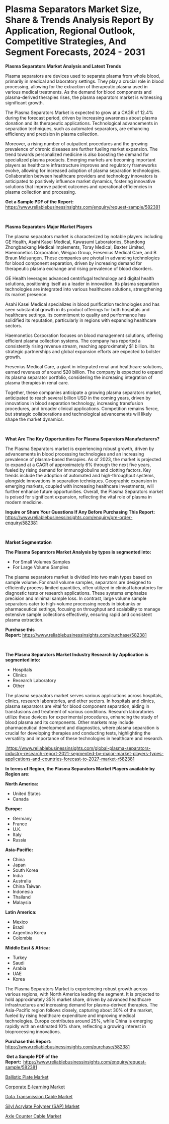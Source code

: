 <p><h1>Plasma Separators Market Size, Share & Trends Analysis Report By Application, Regional Outlook, Competitive Strategies, And Segment Forecasts, 2024 - 2031</h1></p><p><strong>Plasma Separators Market Analysis and Latest Trends</strong></p>
<p><p>Plasma separators are devices used to separate plasma from whole blood, primarily in medical and laboratory settings. They play a crucial role in blood processing, allowing for the extraction of therapeutic plasma used in various medical treatments. As the demand for blood components and plasma-derived therapies rises, the plasma separators market is witnessing significant growth. </p><p>The Plasma Separators Market is expected to grow at a CAGR of 12.4% during the forecast period, driven by increasing awareness about plasma donation and its therapeutic applications. Technological advancements in separation techniques, such as automated separators, are enhancing efficiency and precision in plasma collection. </p><p>Moreover, a rising number of outpatient procedures and the growing prevalence of chronic diseases are further fueling market expansion. The trend towards personalized medicine is also boosting the demand for specialized plasma products. Emerging markets are becoming important players as healthcare infrastructure improves and regulatory frameworks evolve, allowing for increased adoption of plasma separation technologies. Collaboration between healthcare providers and technology innovators is anticipated to positively influence market dynamics, fostering innovative solutions that improve patient outcomes and operational efficiencies in plasma collection and processing.</p></p>
<p><strong>Get a Sample PDF of the Report:&nbsp;</strong> <a href="https://www.reliablebusinessinsights.com/enquiry/request-sample/582381?utm_campaign=1873&utm_medium=2&utm_source=Github&utm_content=ia&utm_term=27122024&utm_id=plasma-separators">https://www.reliablebusinessinsights.com/enquiry/request-sample/582381</a></p>
<p>&nbsp;</p>
<p><strong>Plasma Separators Major Market Players</strong></p>
<p><p>The plasma separators market is characterized by notable players including GE Health, Asahi Kasei Medical, Kawasumi Laboratories, Shandong Zhongbaokang Medical Implements, Toray Medical, Baxter Limited, Haemonetics Corporation, Weigao Group, Fresenius Medical Care, and B Braun Melsungen. These companies are pivotal in advancing technologies for blood component separation, driven by increasing demand for therapeutic plasma exchange and rising prevalence of blood disorders.</p><p>GE Health leverages advanced centrifugal technology and digital health solutions, positioning itself as a leader in innovation. Its plasma separation technologies are integrated into various healthcare solutions, strengthening its market presence.</p><p>Asahi Kasei Medical specializes in blood purification technologies and has seen substantial growth in its product offerings for both hospitals and healthcare settings. Its commitment to quality and performance has solidified its reputation, particularly in regions with expanding healthcare sectors.</p><p>Haemonetics Corporation focuses on blood management solutions, offering efficient plasma collection systems. The company has reported a consistently rising revenue stream, reaching approximately $1 billion. Its strategic partnerships and global expansion efforts are expected to bolster growth.</p><p>Fresenius Medical Care, a giant in integrated renal and healthcare solutions, earned revenues of around $20 billion. The company is expected to expand its plasma separator portfolio, considering the increasing integration of plasma therapies in renal care.</p><p>Together, these companies anticipate a growing plasma separators market, anticipated to reach several billion USD in the coming years, driven by innovations in blood separation technology, increasing transfusion procedures, and broader clinical applications. Competition remains fierce, but strategic collaborations and technological advancements will likely shape the market dynamics.</p></p>
<p>&nbsp;</p>
<p><strong>What Are The Key Opportunities For Plasma Separators Manufacturers?</strong></p>
<p><p>The Plasma Separators market is experiencing robust growth, driven by advancements in blood processing technologies and an increasing prevalence of plasma-based therapies. As of 2023, the market is projected to expand at a CAGR of approximately 6% through the next five years, fueled by rising demand for immunoglobulins and clotting factors. Key trends include the adoption of automated and high-throughput systems, alongside innovations in separation techniques. Geographic expansion in emerging markets, coupled with increasing healthcare investments, will further enhance future opportunities. Overall, the Plasma Separators market is poised for significant expansion, reflecting the vital role of plasma in modern medicine.</p></p>
<p><strong>Inquire or Share Your Questions If Any Before Purchasing This Report:</strong> <a href="https://www.reliablebusinessinsights.com/enquiry/pre-order-enquiry/582381?utm_campaign=1873&utm_medium=2&utm_source=Github&utm_content=ia&utm_term=27122024&utm_id=plasma-separators">https://www.reliablebusinessinsights.com/enquiry/pre-order-enquiry/582381</a></p>
<p>&nbsp;</p>
<p><strong>Market Segmentation</strong></p>
<p><strong>The Plasma Separators Market Analysis by types is segmented into:</strong></p>
<p><ul><li>For Small Volumes Samples</li><li>For Large Volume Samples</li></ul></p>
<p><p>The plasma separators market is divided into two main types based on sample volume. For small volume samples, separators are designed to efficiently process limited quantities, often utilized in clinical laboratories for diagnostic tests or research applications. These systems emphasize precision and minimal sample loss. In contrast, large volume sample separators cater to high-volume processing needs in biobanks or pharmaceutical settings, focusing on throughput and scalability to manage extensive sample collections effectively, ensuring rapid and consistent plasma extraction.</p></p>
<p><strong>Purchase this Report:&nbsp;</strong><a href="https://www.reliablebusinessinsights.com/purchase/582381?utm_campaign=1873&utm_medium=2&utm_source=Github&utm_content=ia&utm_term=27122024&utm_id=plasma-separators">https://www.reliablebusinessinsights.com/purchase/582381</a></p>
<p>&nbsp;</p>
<p><strong>The Plasma Separators Market Industry Research by Application is segmented into:</strong></p>
<p><ul><li>Hospitals</li><li>Clinics</li><li>Research Laboratory</li><li>Other</li></ul></p>
<p><p>The plasma separators market serves various applications across hospitals, clinics, research laboratories, and other sectors. In hospitals and clinics, plasma separators are vital for blood component separation, aiding in transfusions and treatment of various conditions. Research laboratories utilize these devices for experimental procedures, enhancing the study of blood plasma and its components. Other markets may include pharmaceutical development and diagnostics, where plasma separation is crucial for developing therapies and conducting tests, highlighting the versatility and importance of these technologies in healthcare and research.</p></p>
<p><a href="https://www.reliablebusinessinsights.com/global-plasma-separators-industry-research-report-2021-segmented-by-major-market-players-types-applications-and-countries-forecast-to-2027-market-r582381?utm_campaign=1873&utm_medium=2&utm_source=Github&utm_content=ia&utm_term=27122024&utm_id=plasma-separators">&nbsp;https://www.reliablebusinessinsights.com/global-plasma-separators-industry-research-report-2021-segmented-by-major-market-players-types-applications-and-countries-forecast-to-2027-market-r582381</a></p>
<p><strong>In terms of Region, the Plasma Separators Market Players available by Region are:</strong></p>
<p>
    <p> <strong> North America: </strong>
        <ul>
            <li>United States</li>
            <li>Canada</li>
        </ul>
        </p> 
    <p> <strong> Europe: </strong>
        <ul>
            <li>Germany</li>
            <li>France</li>
            <li>U.K.</li>
            <li>Italy</li>
            <li>Russia</li>
        </ul>
        </p> 
    <p> <strong> Asia-Pacific: </strong>
        <ul>
            <li>China</li>
            <li>Japan</li>
            <li>South Korea</li>
            <li>India</li>
            <li>Australia</li>
            <li>China Taiwan</li>
            <li>Indonesia</li>
            <li>Thailand</li>
            <li>Malaysia</li>
        </ul>
        </p> 
    <p> <strong> Latin America: </strong>
        <ul>
            <li>Mexico</li>
            <li>Brazil</li>
            <li>Argentina Korea</li>
            <li>Colombia</li>
        </ul>
        </p> 
    <p> <strong> Middle East & Africa: </strong>
        <ul>
            <li>Turkey</li>
            <li>Saudi</li>
            <li>Arabia</li>
            <li>UAE</li>
            <li>Korea</li>
        </ul>
    </p>
    </p>
<p><p>The Plasma Separators Market is experiencing robust growth across various regions, with North America leading the segment. It is projected to hold approximately 35% market share, driven by advanced healthcare infrastructures and increasing demand for plasma-derived therapies. The Asia-Pacific region follows closely, capturing about 30% of the market, fueled by rising healthcare expenditure and improving medical technologies. Europe contributes around 25%, while China is emerging rapidly with an estimated 10% share, reflecting a growing interest in bioprocessing innovations.</p></p>
<p><strong>Purchase this Report: </strong><a href="https://www.reliablebusinessinsights.com/purchase/582381?utm_campaign=1873&utm_medium=2&utm_source=Github&utm_content=ia&utm_term=27122024&utm_id=plasma-separators">https://www.reliablebusinessinsights.com/purchase/582381</a></p>
<p>&nbsp;<strong>Get a Sample PDF of the Report:&nbsp;&nbsp;</strong><a href="https://www.reliablebusinessinsights.com/enquiry/request-sample/582381?utm_campaign=1873&utm_medium=2&utm_source=Github&utm_content=ia&utm_term=27122024&utm_id=plasma-separators">https://www.reliablebusinessinsights.com/enquiry/request-sample/582381</a></p>
<p><strong></strong></p>
<p><p><a href="https://www.linkedin.com/pulse/global-ballistic-plate-market-insights-growth-pricing-trends-nfbff?utm_campaign=1873&utm_medium=2&utm_source=Github&utm_content=ia&utm_term=27122024&utm_id=plasma-separators">Ballistic Plate Market</a></p><p><a href="https://github.com/stillsfloria19981/Market-Research-Report-List-1/blob/main/corporate-e-learning-market.md?utm_campaign=1873&utm_medium=2&utm_source=Github&utm_content=ia&utm_term=27122024&utm_id=plasma-separators">Corporate E-learning Market</a></p><p><a href="https://www.linkedin.com/pulse/c-glance-reports-anmec?utm_campaign=1873&utm_medium=2&utm_source=Github&utm_content=ia&utm_term=27122024&utm_id=plasma-separators">Data Transmission Cable Market</a></p><p><a href="https://github.com/triattwood9919/Market-Research-Report-List-1/blob/main/silyl-acrylate-polymer-sap-market.md?utm_campaign=1873&utm_medium=2&utm_source=Github&utm_content=ia&utm_term=27122024&utm_id=plasma-separators">Silyl Acrylate Polymer (SAP) Market</a></p><p><a href="https://www.linkedin.com/pulse/future-axle-counter-cable-market-trends-revenue-forecast-anticipated-ifdxf?utm_campaign=1873&utm_medium=2&utm_source=Github&utm_content=ia&utm_term=27122024&utm_id=plasma-separators">Axle Counter Cable Market</a></p></p>